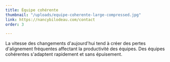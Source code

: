 ```yaml
---
title: Équipe cohérente
thumbnail: "/uploads/equipe-coherente-large-compressed.jpg"
link: https://nancybilodeau.com/contact
order: 3

---
```

La vitesse des changements d'aujourd'hui tend à créer des pertes d'alignement fréquentes affectant la productivité des équipes. Des équipes cohérentes s'adaptent rapidement et sans épuisement.
